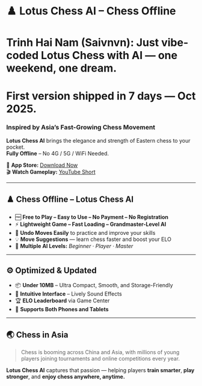 # ♟️ Lotus Chess AI – Chess Offline
# Trinh Hai Nam (Saivnvn): Just vibe-coded Lotus Chess with AI — one weekend, one dream.
# First version shipped in 7 days — Oct 2025.
### Inspired by Asia’s Fast-Growing Chess Movement  
**Lotus Chess AI** brings the elegance and strength of Eastern chess to your pocket.  
**Fully Offline** – No 4G / 5G / WiFi Needed.

📱 **App Store:** [Download Now](https://apps.apple.com/vn/app/chess-offline-lotus-chess-ai/id6754170743)  
🎬 **Watch Gameplay:** [YouTube Short](https://www.youtube.com/shorts/JACy-GcsVag)

---

## ♟️  Chess Offline – Lotus Chess AI

- 🆓 **Free to Play – Easy to Use – No Payment – No Registration**  
- ⚡ **Lightweight Game – Fast Loading – Grandmaster-Level AI**  
- 🔁 **Undo Moves Easily** to practice and improve your skills  
- 💡 **Move Suggestions** — learn chess faster and boost your ELO  
- 🎯 **Multiple AI Levels:** *Beginner · Player · Master*

---

## ⚙️ Optimized & Updated

- 📦 **Under 10MB** – Ultra Compact, Smooth, and Storage-Friendly  
- 🧭 **Intuitive Interface** – Lively Sound Effects  
- 🏆 **ELO Leaderboard** via Game Center  
- 📱 **Supports Both Phones and Tablets**

---

## 🌏 Chess in Asia

> Chess is booming across China and Asia, with millions of young players joining tournaments and online competitions every year.  

**Lotus Chess AI** captures that passion — helping players **train smarter**, **play stronger**, and **enjoy chess anywhere, anytime.**
